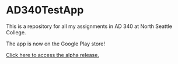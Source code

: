 # AD340TestApp
This is a repository for all my assignments in AD 340 at North Seattle College.

The app is now on the Google Play store!

[Click here to access the alpha release.](https://play.google.com/apps/testing/jsayler.com.ad340testapp)
